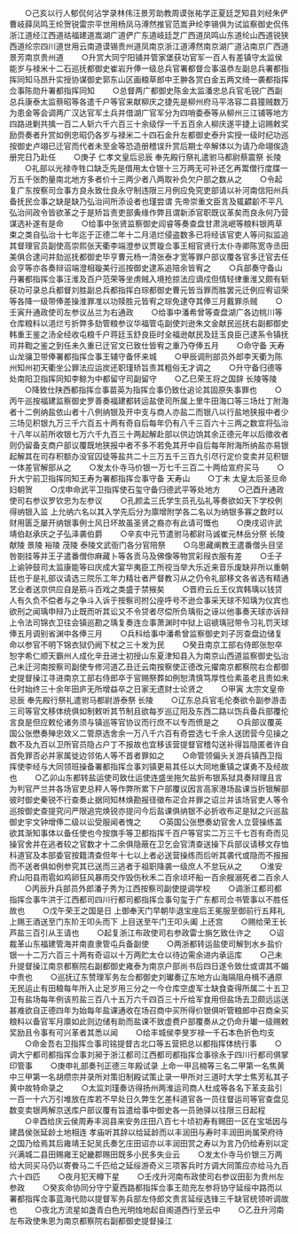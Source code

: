 <!-- { "loadSidebar": true } -->
　　○己亥以行人郁侃何沾学录林伟汪景芳助教周谟张祐学正夏廷芝知县刘经朱俨曹岐薛凤鸣王纶贺锐雷宗平世用杨凤马溥然推官范嵩尹纶李锡俱为试监察御史侃伟浙江道经江西道祜福建道嵩湖广道俨广东道岐廷芝广西道凤鸣山东道纶山西道锐狭西道纶宗四川道世用云南道谟锡贵州道凤南京浙江道溥然南京湖广道沾南京广西道景芳南京贵州道
　　○升赏大同宁阳铺并管家堡获功官军一百人有差镇守太监侯能岁与禄米十二石巡抚都御史崔岩升俸一级总兵官署都督佥事温恭左副总兵署都指挥同知马昂升实授协谋御史郭东山区画粮草郎中王翀各赏白金五两文绮一袭都指挥佥事陈勋升署都指挥同知
　　○总督两广都御史陈金太监潘忠总兵官毛锐广西副总兵康泰太监蔡昭等各遣千户等官来献柳庆之捷先是柳州府马平洛容二县獞贼数万为患金等会调两广汉达官军土兵并借湖广官军分为四哨委泰等从柳州三江铺等地方四路进剿共擒一百二人斩六千六百三十余级俘一千五百余人柳庆遂平捷上诏赐敕奖励赍奏者升赏如例忠昭仍各岁与禄米二十四石金升左都御史泰升实授一级时纪功巡按御史卢翊已迁官而代者未至金等恐造册稽误升赏后期士卒解体以为请乃命翊俟造册完日乃赴任
　　○庚子  仁孝文皇后忌辰  奉先殿行祭礼遣驸马都尉蔡震祭  长陵
　　○礼部以光禄寺牲口缺乏先是借用太仓银十三万两无可补还乞再鬻僧行度牒一万五千张酌量南北地方多者价十三两少者八两取补负欠户部之数从之
　　○令起复广东按察司佥事方良永致仕良永守制违限三月例应免究吏部请以补河南信阳州兵备抚民佥事之缺是缺乃弘治间所添设者也瑾尝谓  先帝崇重文臣言及辄齽齘不平凡弘治间政令皆欲革之于是矫旨责吏部夤缘作弊且谓新添官职既议革矣而良永何乃营谋选补遂有是命
　　○给事中张贤监察御史阎睿等奏查盘甘肃洮岷等粮料银两草束之类自弘治十七年迄于正德二年十二月浥烂侵盗数多已将经该官吏人等问拟监追其督理官员副使高崇熙张天衢李端澄参议贾璇佥事王相官贤行太仆寺卿陈宽寺丞田美俱合逮问并劾巡抚都御史毕亨曹元杨一清张泰才宽等罪户部议覆各官多迁官去任会亨等亦各奏辩诏端澄相璇美行巡按御史逮系追陪余皆宥之
　　○兵部奏守备山丹署都指挥佥事汪淮及百户范荣等坐虏贼入境抢掠法应谪戍但情轻律重淮又颇有斩获功可录总兵都督刘胜副总兵都指挥白琮都御史曹元皆当罪而胜罢元迁例应宥诏荣等各降一级带俸差操淮罪准以功赎胜元皆宥之琮免逮夺其俸三月戴罪杀贼
　　○壬寅升通政使司左参议丛兰为右通政
　　○给事中潘希曾等查盘湖广各边桃川等仓库粮料以浥烂亏折弊多劾管粮参议华福管屯副使刘逊朱文金献民巡抚右副都御史韩重王鉴之汤全经收屯粮千户蒋廷玉舒良臣时全福逊献民及廷玉良臣己逮系令镇抚司并鞫之鉴之到任未久重已迁官文已致仕皆宥之重乃夺俸五月
　　○命守备  天寿山龙骧卫带俸署都指挥佥事王辅守备怀来城
　　○甲辰调刑部员外郎李天衢为陈州知州初天衢坐公罪法应运炭还职瑾矫旨责其粗俗无才调之
　　○升守备归德等处南阳卫指挥同知李鲸为中都留守司副留守
　　○乙巳荣王将之国辞  长陵等陵
　　○降致仕陕西都指挥佥事苗英为指挥佥事仍致仕追论其固原失事罪也
　　○丙午巡按福建监察御史罗善奏福建都转运盐使司所属上里牛田海口等三场灶丁附海者十二例纳盐依山者十八例纳银及开中支与商人亦盐二而银八以行盐地狭报中者少三场见积银九万三千六百五十两有奇自后每年仍有八千三百六十三两之数宜将弘治十八年以前所收银七万六千九百三十两起解赴部以供边饷其余正德元年以后徵收者则仍留备支商户部议覆既地狭报中者不多不若免其开中自后每年附海所纳盐亦易银起解其在司存积额办没官囚徒等盐共二十三万五千三百九引尽行定价变卖并见积银一体差官解部从之
　　○发太仆寺马价银一万七千三百二十两给宣府买马
　　○升大宁前卫指挥同知王寿为署都指挥佥事守备  天寿山
　　○丁未  太皇太后圣旦命妇朝贺
　　○戊申命武平卫指挥使石玺守备归德武平等处地方
　　○己酉升通政使司右参议罗钦忠为左参议
　　○孔颜孟三氏学生员孔弘礼等奏欲如天下学校例得纳银入监  上允纳六名以其入学先后分为廪增附学各二名以为纳银多寡之数时以财用匮乏屡开纳银事例士风日坏故虽圣贤之裔亦有此请可慨也
　　○庚戌诏许武靖伯赵承庆之子弘泽袭伯爵
　　○辛亥中元节遣驸马都尉马诚崔元林岳分祭  长陵  献陵  景陵  裕陵  茂陵  泰陵文武衙门各分官陪祭
　　○乌思藏阐教王遣番僧头目坚咎劄挂等并王子遣番僧你麻藏卜等各贡马及佛像等物赏彩叚衣服有差
　　○壬子  上谕钟鼓司太监康能等曰庆成大宴华夷臣工所视当举大乐近来音乐废缺非所以重朝廷也于是礼部议请选三院乐工年力精壮者严督教习从之仍令礼部移文各省选有精通艺业者送京供应自是筋斗百戏之类盛于禁掖矣
　　○晋府云丘王仪宾韩瑀以钱贷人有久负不偿者与之争斗入诉于按察司拊公座呼号不逊佥事采天球不知瑀为仪宾也欲刑之闻瑀申辩乃止既而听其讼又不令贷者尽偿所负瑀衔之诬以他事奏天球亦诉辩  上令法司锦衣卫往会镇巡勘之瑀复奏连佥事萧渊时中狱上诏禠瑀冠带令习礼罚天球俸五月调别省渊中各俸三月
　　○兵科给事中潘希曾监察御史刘子厉查盘边储复命以参官不明下锦衣狱仍阙下杖之三十发为民
　　○癸丑南京工部右侍郎张恕卒恕字希仁顺天霸州人成化辛丑进士初授山东夏津知县入为南京山西道监察御史弘治己未迁河南按察司副使专修河道乙丑迁云南按察使正德改元擢南京都察院右佥都御史提督操江寻进南京工部右侍郎卒于官赐祭葬如例恕清慎笃厚性俭素虽老且贵如未仕时始终三十余年田庐无所增益卒之日家无遗财士论贤之
　　○甲寅  太宗文皇帝忌辰  奉先殿行祭礼遣驸马都尉游泰祭  长陵
　　○辽东总兵官毛伦奏欲令副参游击三司等官文移体统俱如制敕听其节制且欲每岁巡辽阳及东西二路以饬兵备兵部覆伦言良是但应敕伦诸务须与镇巡等官协议而行庶不以专而偾是之
　　○兵部议覆英国公张懋奏殚忠效义二管原选舍余一万八千六百有奇尝选七千余人送团营今见操之数不及九百以卫所官员隐占户丁不报故也宜移该营提督官稽勾送补得旨隐匿者许自首免罪否必并家属徙边邻佑人等不首者罪如之
　　○命管领偏头关游兵镇西卫指挥使李经与大同领班操备署都指挥佥事刘镇更易其任以大同地重镇之谋勇不及经故也
　　○乙卯山东都转盐运使司致仕运使连盛坐拖欠盐折布银系狱具奏辩理且言为判官严兰并各场官吏总秤人等作弊所累下户部覆议因言高家港场盐课当折银解部彼时御史秦锐不行查奏止据同知林焕勘报径徵布疋合并罪之诏兰并该场官吏人等令巡按御史查提究问严限追完焕锐亦提问今后盐课俱纳银不必折收布疋是狱之兴巡盐御史宇文钟增俸二级以讼受服闻者愧之
　　○英国公张懋奏幼官舍人立营操练盖欲其渐知事体以备任使也今按旗手等卫都指挥千百户等官实二万三千七百有奇而见操官舍并在逃者较之官数才十二余俱隐蔽在卫乞会官清查送操下兵部议请移文存恤科道官及本部委官按籍清查但年十七以上者必送营操练而后听其袭代或隐而不报报而不送者俱如例参究其已送而三逃者于祖职降袭一级庶人不怠玩从之
　　○淮安府山阳县雨雹如鸡卵狂风暴雨交作毁伤秋禾二百余顷坏船一百余艘溺死者二百余人
　　○丙辰升兵部员外郎潘子秀为江西按察司副使提调学校
　　○调浙江都司都指挥佥事牛洪于江西都司四川行都司都指挥佥事句玺于广东都司佥书管事以不胜任故也
　　○戊午荣王之国是日  上御奉天门早朝毕退宝座后王冕服至御前行五拜礼  上赐王酒送至门东阶王叩头而下  上目送至午门王叩头阖  上还宫
　　○赐给荣王长芦盐三百引从王请也
　　○起复浙江布政使司右参政雷士旃乞致仕许之
　　○诏裁革山东福建管海并南直隶管屯兵备副使
　　○两浙都转运盐使司解到水乡盐价银一十二万六百三十两有奇诏以十万两贮太仓以待边需余进内承运库
　　○己未升提督操江南京都察院右副都御史雍泰为南京户部尚书后四日遂令致仕或谓其不媚中贵也
　　○巡抚辽东赞理军务左佥都御史刘瓛奏辽东地方山海隔阻舟楫不通原无民运止有田粮每年所入止足岁用三分之一今仓库空虚军士缺食查得所属二十五卫卫有盐场每年例该煎盐三百八十五万六千四百三十斤给军食用但盐场去卫颇远运送甚难欲自正德四年为始每年盐课通收在场召商中买所得价银俱听管粮郎中召商籴买粮料以备官军月廪如此则边储有助而盐课不致虚费户部覆奏从之仍命升瓛一级赐敕奖励且令事有可兴革者其悉以闻
　　○给丰城侯李旻岁禄一千石本色折色均支
　　○命金吾右卫指挥佥事司铭提督古北口等五营把总以都指挥体统行事
　　○调大宁都司都指挥佥事刘昶于浙江都司江西都司都指挥佥事徐永于四川行都司俱掌印管事
　　○庚申礼部奏刊正德三年殿试录  上命一甲吕楠等三名二甲第一名焦黄中三甲第一名胡缵宗并录所对策旧制殿试策止录一甲所对三道时大学士焦芳私其子黄中故特命录之
　　○太监刘瑾奏访得扬州两淮运司商人杜成等各名下革支盐引一百一十六万引堆放在库若不早处日久弊生乞差科道官各一员往督运司等官查盘见数变卖银两解京送库户部议覆有旨遣给事中御史各一员驰驿以往限三日起程
　　○辛酉给庆云侯周寿丰润县来安务庄田八百七十顷初寿有赐田一区在宝坻因与建昌侯张延龄土地相连  孝庙听其辞以给延龄而以丰润田与寿时丰润田尚属荣府待之国乃给焉其后雍靖王妃吴氏奏乞庄田诏亦以丰润田赏之寿以为言乃仍给寿别以定兴满城二县田赐雍王妃畿郡赐田既多小民多失业云
　　○发太仆寺马价银三万两给大同买马仍以寄餋马二千匹给之延绥游奇义三项客兵时方调大同策应亦给马九百六十四匹
　　○夜月犯天樽下星
　　○壬戌升河南布政使司右参议田彭为贵州左参政
　　○癸亥命协同分守宁夏西路都指挥佥事王勋充左参将协守延绥中路而以署都指挥佥事蓝海代勋以提督军务兵部左侍郎文贵言延绥选锋三千缺官统领听调故也
　　○夜北方流星如盏青白色光明烛地起自阁道西行至云中
　　○乙丑升河南左布政使朱恩为南京都察院右副都御史提督操江
